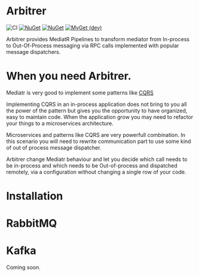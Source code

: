 # Arbitrer
![CI](https://github.com/ppossanzini/arbitrer/workflows/CI/badge.svg)
[![NuGet](https://img.shields.io/nuget/dt/arbitrer.svg)](https://www.nuget.org/packages/arbitrer) 
[![NuGet](https://img.shields.io/nuget/vpre/arbitrer.svg)](https://www.nuget.org/packages/arbitrer)
[![MyGet (dev)](https://img.shields.io/myget/arbitrer-ci/v/MediatR.svg)](https://myget.org/gallery/arbitrer-ci)

Arbitrer provides MediatR Pipelines to transform mediator from In-process to Out-Of-Process messaging via RPC calls implemented with popular message dispatchers. 

# When you need Arbitrer. 

Mediatr is very good to implement some patterns like [CQRS](https://docs.microsoft.com/en-us/azure/architecture/patterns/cqrs)

Implementing CQRS in an in-process application does not bring to you all the power of the pattern but gives you the opportunity to have organized, easy to maintain code. When the application grow you may need to refactor your things to a microservices architecture.

Microservices and patterns like CQRS are very powerfull combination. In this scenario you will need to rewrite communication part to use some kind of out of process message dispatcher.

Arbitrer change Mediatr behaviour and let you decide which call needs to be in-process and which needs to be Out-of-process and dispatched remotely, via a configuration without changing a single row of your code.


# Installation



# RabbitMQ




# Kafka

Coming soon. 
